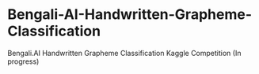 # Bengali-AI-Handwritten-Grapheme-Classification
Bengali.AI Handwritten Grapheme Classification Kaggle Competition (In progress)

